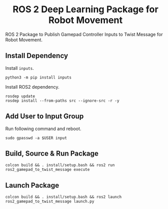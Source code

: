 <p align="center">
  <h1 align="center">ROS 2 Deep Learning Package for Robot Movement</h1>
</p>

ROS 2 Package to Publish Gamepad Controller Inputs to Twist Message for Robot Movement.<br/>

## Install Dependency
Install `inputs`.<br/>
```
python3 -m pip install inputs
```
Install ROS2 dependency.<br/>
```
rosdep update
rosdep install --from-paths src --ignore-src -r -y
```

## Add User to Input Group
Run following command and reboot.<br/>
```
sudo gpasswd -a $USER input
```

## Build, Source & Run Package
```
colcon build && . install/setup.bash && ros2 run ros2_gamepad_to_twist_message execute
```

## Launch Package
```
colcon build && . install/setup.bash && ros2 launch ros2_gamepad_to_twist_message launch.py
```
